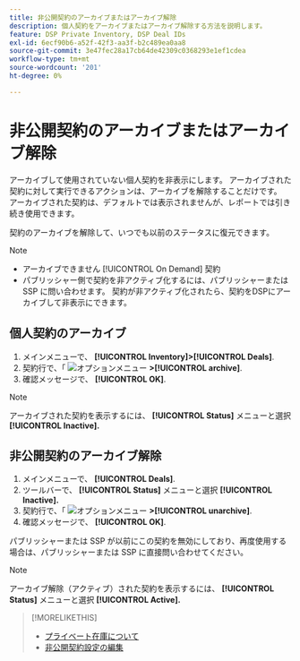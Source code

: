 ```yaml
---
title: 非公開契約のアーカイブまたはアーカイブ解除
description: 個人契約をアーカイブまたはアーカイブ解除する方法を説明します。
feature: DSP Private Inventory, DSP Deal IDs
exl-id: 6ecf90b6-a52f-42f3-aa3f-b2c489ea0aa8
source-git-commit: 3e47fec28a17cb64de42309c0368293e1ef1cdea
workflow-type: tm+mt
source-wordcount: '201'
ht-degree: 0%

---
```


# 非公開契約のアーカイブまたはアーカイブ解除

アーカイブして使用されていない個人契約を非表示にします。 アーカイブされた契約に対して実行できるアクションは、アーカイブを解除することだけです。 アーカイブされた契約は、デフォルトでは表示されませんが、レポートでは引き続き使用できます。

契約のアーカイブを解除して、いつでも以前のステータスに復元できます。

>[!NOTE]
>
>* アーカイブできません [!UICONTROL On Demand] 契約
>* パブリッシャー側で契約を非アクティブ化するには、パブリッシャーまたは SSP に問い合わせます。 契約が非アクティブ化されたら、契約をDSPにアーカイブして非表示にできます。


## 個人契約のアーカイブ

1. メインメニューで、 **[!UICONTROL Inventory]>[!UICONTROL Deals]**.
1. 契約行で、「 ![オプションメニュー](/help/dsp/assets/options-menu.png) **>[!UICONTROL archive]**.
1. 確認メッセージで、 **[!UICONTROL OK]**.

>[!NOTE]
>
>アーカイブされた契約を表示するには、 **[!UICONTROL Status]** メニューと選択 **[!UICONTROL Inactive].**

## 非公開契約のアーカイブ解除

1. メインメニューで、 **[!UICONTROL Deals]**.
1. ツールバーで、 **[!UICONTROL Status]** メニューと選択 **[!UICONTROL Inactive].**
1. 契約行で、「  ![オプションメニュー](/help/dsp/assets/options-menu.png) **>[!UICONTROL unarchive]**.
1. 確認メッセージで、 **[!UICONTROL OK]**.

パブリッシャーまたは SSP が以前にこの契約を無効にしており、再度使用する場合は、パブリッシャーまたは SSP に直接問い合わせてください。

>[!NOTE]
>
>アーカイブ解除（アクティブ）された契約を表示するには、 **[!UICONTROL Status]** メニューと選択 **[!UICONTROL Active].**

>[!MORELIKETHIS]
>
>* [プライベート在庫について](private-inventory-about.md)
>* [非公開契約設定の編集](/help/dsp/inventory/deal-id-edit.md)

